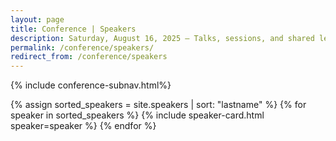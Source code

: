```yaml
---
layout: page
title: Conference | Speakers
description: Saturday, August 16, 2025 – Talks, sessions, and shared lessons from the field.
permalink: /conference/speakers/
redirect_from: /conference/speakers
---
```


{% include conference-subnav.html%}

<div class="speaker-grid">
  {% assign sorted_speakers = site.speakers | sort: "lastname" %}
  {% for speaker in sorted_speakers %}
    {% include speaker-card.html speaker=speaker %}
  {% endfor %}
</div>
